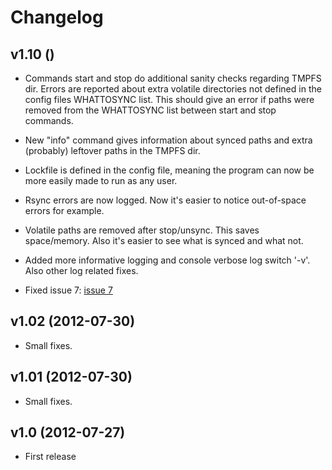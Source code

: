 Changelog
=========

v1.10 ()
-----

- Commands start and stop do additional sanity checks regarding TMPFS dir.
Errors are reported about extra volatile directories not defined in the config
files WHATTOSYNC list. This should give an error if paths were removed from the
WHATTOSYNC list between start and stop commands.

- New "info" command gives information about synced paths and extra (probably)
leftover paths in the TMPFS dir.

- Lockfile is defined in the config file, meaning the program can now be more
easily made to run as any user.

- Rsync errors are now logged. Now it's easier to notice out-of-space errors for
example.

- Volatile paths are removed after stop/unsync. This saves space/memory. Also
it's easier to see what is synced and what not.

- Added more informative logging and console verbose log switch '-v'. Also other
log related fixes.

- Fixed issue 7: [issue 7](https://github.com/wor/goanysync/issues/7)

v1.02 (2012-07-30)
-----

- Small fixes.

v1.01 (2012-07-30)
-----

- Small fixes.

v1.0 (2012-07-27)
-----

- First release
